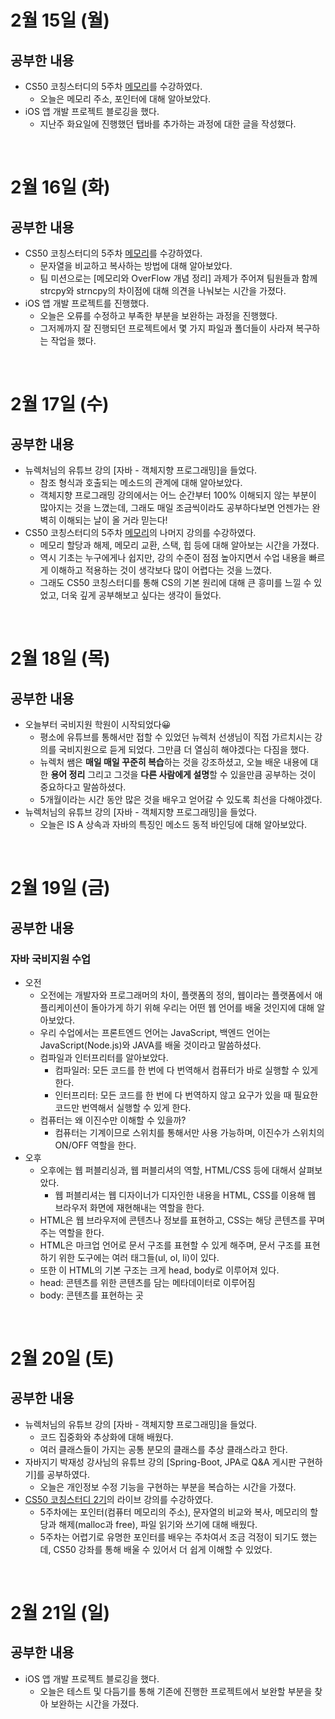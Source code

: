 # 2월 15일 (월)
## 공부한 내용
- CS50 코칭스터디의 5주차 [메모리](https://www.boostcourse.org/cs112/joinLectures/41489)를 수강하였다.
  - 오늘은 메모리 주소, 포인터에 대해 알아보았다.
- iOS 앱 개발 프로젝트 블로깅을 했다.
  - 지난주 화요일에 진행했던 탭바를 추가하는 과정에 대한 글을 작성했다.

<br>

# 2월 16일 (화)
## 공부한 내용
- CS50 코칭스터디의 5주차 [메모리](https://www.boostcourse.org/cs112/joinLectures/41489)를 수강하였다.
  - 문자열을 비교하고 복사하는 방법에 대해 알아보았다.
  - 팀 미션으로는 [메모리와 OverFlow 개념 정리] 과제가 주어져 팀원들과 함께 strcpy와 strncpy의 차이점에 대해 의견을 나눠보는 시간을 가졌다.
- iOS 앱 개발 프로젝트를 진행했다.
  - 오늘은 오류를 수정하고 부족한 부분을 보완하는 과정을 진행했다.
  - 그저께까지 잘 진행되던 프로젝트에서 몇 가지 파일과 폴더들이 사라져 복구하는 작업을 했다.

<br>

# 2월 17일 (수)
## 공부한 내용
- 뉴렉처님의 유튜브 강의 [자바 - 객체지향 프로그래밍]을 들었다. 
  - 참조 형식과 호출되는 메소드의 관계에 대해 알아보았다.
  - 객체지향 프로그래밍 강의에서는 어느 순간부터 100% 이해되지 않는 부분이 많아지는 것을 느꼈는데, 그래도 매일 조금씩이라도 공부하다보면 언젠가는 완벽히 이해되는 날이 올 거라 믿는다!
- CS50 코칭스터디의 5주차 [메모리](https://www.boostcourse.org/cs112/joinLectures/41489)의 나머지 강의를 수강하였다.
  - 메모리 할당과 해제, 메모리 교환, 스택, 힙 등에 대해 알아보는 시간을 가졌다.
  - 역시 기초는 누구에게나 쉽지만, 강의 수준이 점점 높아지면서 수업 내용을 빠르게 이해하고 적용하는 것이 생각보다 많이 어렵다는 것을 느꼈다. 
  - 그래도 CS50 코칭스터디를 통해 CS의 기본 원리에 대해 큰 흥미를 느낄 수 있었고, 더욱 깊게 공부해보고 싶다는 생각이 들었다.

<br>

# 2월 18일 (목)
## 공부한 내용
- 오늘부터 국비지원 학원이 시작되었다😀
  - 평소에 유튜브를 통해서만 접할 수 있었던 뉴렉처 선생님이 직접 가르치시는 강의를 국비지원으로 듣게 되었다. 그만큼 더 열심히 해야겠다는 다짐을 했다.
  - 뉴렉처 쌤은 **매일 매일 꾸준히 복습**하는 것을 강조하셨고, 오늘 배운 내용에 대한 **용어 정리** 그리고 그것을 **다른 사람에게 설명**할 수 있을만큼 공부하는 것이 중요하다고 말씀하셨다.
  - 5개월이라는 시간 동안 많은 것을 배우고 얻어갈 수 있도록 최선을 다해야겠다.
- 뉴렉처님의 유튜브 강의 [자바 - 객체지향 프로그래밍]을 들었다. 
  - 오늘은 IS A 상속과 자바의 특징인 메소드 동적 바인딩에 대해 알아보았다.

<br>

# 2월 19일 (금)
## 공부한 내용
### 자바 국비지원 수업
- 오전
   - 오전에는 개발자와 프로그래머의 차이, 플랫폼의 정의, 웹이라는 플랫폼에서 애플리케이션이 돌아가게 하기 위해 우리는 어떤 웹 언어를 배울 것인지에 대해 알아보았다.
  - 우리 수업에서는 프론트엔드 언어는 JavaScript, 백엔드 언어는 JavaScript(Node.js)와 JAVA를 배울 것이라고 말씀하셨다.
  - 컴파일과 인터프리터를 알아보았다. 
    - 컴파일러: 모든 코드를 한 번에 다 번역해서 컴퓨터가 바로 실행할 수 있게 한다.
    - 인터프리터: 모든 코드를 한 번에 다 번역하지 않고 요구가 있을 때 필요한 코드만 번역해서 실행할 수 있게 한다.
  - 컴퓨터는 왜 이진수만 이해할 수 있을까?
    - 컴퓨터는 기계이므로 스위치를 통해서만 사용 가능하며, 이진수가 스위치의 ON/OFF 역할을 한다.
- 오후
  - 오후에는 웹 퍼블리싱과, 웹 퍼블리셔의 역할, HTML/CSS 등에 대해서 살펴보았다.
    - 웹 퍼블리셔는 웹 디자이너가 디자인한 내용을 HTML, CSS를 이용해 웹 브라우저 화면에 재현해내는 역할을 한다.
   - HTML은 웹 브라우저에 콘텐츠나 정보를 표현하고, CSS는 해당 콘텐츠를 꾸며주는 역할을 한다.
   - HTML은 마크업 언어로 문서 구조를 표현할 수 있게 해주며, 문서 구조를 표현하기 위한 도구에는 여러 태그들(ul, ol, li)이 있다.
   - 또한 이 HTML의 기본 구조는 크게 head, body로 이루어져 있다.
    - head: 콘텐츠를 위한 콘텐츠를 담는 메타데이터로 이루어짐
    - body: 콘텐츠를 표현하는 곳

<br>

# 2월 20일 (토)
## 공부한 내용
- 뉴렉처님의 유튜브 강의 [자바 - 객체지향 프로그래밍]을 들었다. 
  - 코드 집중화와 추상화에 대해 배웠다.
  - 여러 클래스들이 가지는 공통 분모의 클래스를 추상 클래스라고 한다.
- 자바지기 박재성 강사님의 유튜브 강의 [Spring-Boot, JPA로 Q&A 게시판 구현하기]를 공부하였다.
  - 오늘은 개인정보 수정 기능을 구현하는 부분을 복습하는 시간을 가졌다.
- [CS50 코칭스터디 2기](https://www.boostcourse.org/study-cs50-2nd)의 라이브 강의를 수강하였다.
  - 5주차에는 포인터(컴퓨터 메모리의 주소), 문자열의 비교와 복사, 메모리의 할당과 해제(malloc과 free), 파일 읽기와 쓰기에 대해 배웠다.
  - 5주차는 어렵기로 유명한 포인터를 배우는 주차여서 조금 걱정이 되기도 했는데, CS50 강좌를 통해 배울 수 있어서 더 쉽게 이해할 수 있었다. 

<br>

# 2월 21일 (일)
## 공부한 내용
- iOS 앱 개발 프로젝트 블로깅을 했다.
  - 오늘은 테스트 및 다듬기를 통해 기존에 진행한 프로젝트에서 보완할 부분을 찾아 보완하는 시간을 가졌다.
